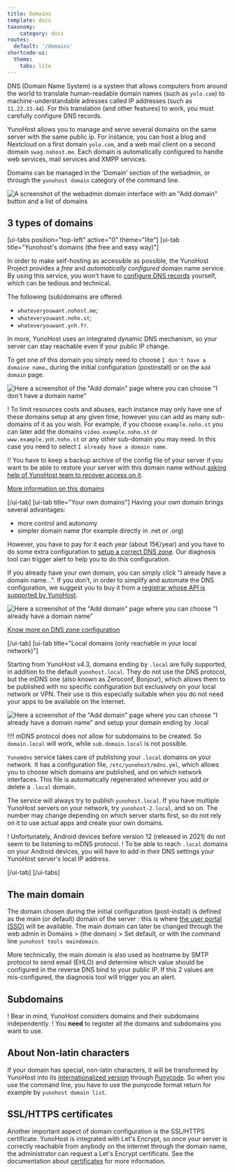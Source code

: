 ```yaml
---
title: Domains
template: docs
taxonomy:
    category: docs
routes:
  default: '/domains'
shortcode-ui:
  theme:
    tabs: lite
---
```


DNS (Domain Name System) is a system that allows computers from around the world to translate human-readable domain names (such as `yolo.com`) to machine-understandable adresses called IP addresses (such as `11.22.33.44`). For this translation (and other features) to work, you must carefully configure DNS records.

YunoHost allows you to manage and serve several domains on the same server with the same public ip. For instance, you can host a blog and Nextcloud on a first domain `yolo.com`, and a web mail client on a second domain `swag.nohost.me`. Each domain is automatically configured to handle web services, mail services and XMPP services.

Domains can be managed in the 'Domain' section of the webadmin, or through the `yunohost domain` category of the command line.

![A screenshot of the webadmin domain interface with an "Add domain" button and a list of domains](image://webadmin_domain.png)

## 3 types of domains

[ui-tabs position="top-left" active="0" theme="lite"]
[ui-tab title="Yunohost's domains (the free and easy way)"]

In order to make self-hosting as accessible as possible, the YunoHost Project provides a *free* and *automatically configured* domain name service. By using this service, you won't have to [configure DNS records](/dns_config) yourself, which can be tedious and technical.

The following (sub)domains are offered:
- `whateveryouwant.nohost.me`;
- `whateveryouwant.noho.st`;
- `whateveryouwant.ynh.fr`.

In more, YunoHost uses an integrated dynamic DNS mechanism, so your server can stay reachable even if your public IP change.

To get one of this domain you simply need to choose `I don't have a domaine name…` during the initial configuration (postinstall) or on the `Add domain` page.

![Here a screenshot of the "Add domain" page where you can choose "I don't have a domain name"](image://webadmin_dyndns.png)

! To limit resources costs and abuses, each instance may only have one of these domains setup at any given time, however you can add as many sub-domains of it as you wish. For example, if you choose `example.noho.st` you can later add the domains `video.example.noho.st` or `www.example.ynh.noho.st` or any other sub-domain you may need. In this case you need to select `I already have a domain name`.

!! You have to keep a backup archive of the config file of your server if you want to be able to restore your server with this domain name without [asking help of YunoHost team to recover access on it](https://forum.yunohost.org/t/nohost-domain-recovery-suppression-de-domaine-en-nohost-me-noho-st-et-ynh-fr/442).

[More information on this domains](/dns_nohost_me)

[/ui-tab]
[ui-tab title="Your own domains"]
Having your own domain brings several advantages:

 * more control and autonomy
 * simpler domain name (for example directly in .net or .org)

However, you have to pay for it each year (about 15€/year) and you have to do some extra configuration to [setup a correct DNS zone](/dns_config). Our diagnosis tool can trigger alert to help you to do this configuration.

If you already have your own domain, you can simply click "I already have a domain name…". If you don't, in order to simplify and automate the DNS configuration, we suggest you to buy it from a [registrar whose API is supported by YunoHost](/providers/registrar). 

![Here a screenshot of the "Add domain" page where you can choose "I already have a domain name"](image://webadmin_domain_owndomain.png)


[Know more on DNS zone configuration](/dns_config)


[/ui-tab]
[ui-tab title="Local domains (only reachable in your local network)"]

Starting from YunoHost v4.3, domains ending by `.local` are fully supported, in addition to the default `yunohost.local`.
They do not use the DNS protocol, but the mDNS one (also known as Zeroconf, Bonjour), which allows them to be published with no specific configuration but exclusively on your local network or VPN.
Their use is this especially suitable when you do not need your apps to be available on the Internet.

![Here a screenshot of the "Add domain" page where you can choose "I already have a domain name" and setup your domain ending by .local](image://webadmin_domain_local.png)

!!!! mDNS protocol does not allow for subdomains to be created. So `domain.local` will work, while `sub.domain.local` is not possible.

`Yunomdns` service takes care of publishing your `.local` domains on your network.
It has a configuration file, `/etc/yunohost/mdns.yml`, which allows you to choose which domains are published, and on which network interfaces.
This file is automatically regenerated whenever you add or delete a `.local` domain.

The service will always try to publish `yunohost.local`. If you have multiple YunoHost servers on your network, try `yunohost-2.local`, and so on.
The number may change depending on which server starts first, so do not rely on it to use actual apps and create your own domains.

! Unfortunately, Android devices before version 12 (released in 2021) do not seem to be listening to mDNS protocol.
! To be able to reach `.local` domains on your Android devices, you will have to add in their DNS settings your YunoHost server's local IP address.


[/ui-tab]
[/ui-tabs]

## The main domain
The domain chosen during the initial configuration (post-install) is defined as the main (or default) domain of the server : this is where [the user portal (SSO)](/users) will be available. The main domain can later be changed through the web admin in Domains > (the domain) > Set default, or with the command line `yunohost tools maindomain`.

More technically, the main domain is also used as hostname by SMTP protocol to send email (EHLO) and determine which value should be configured in the reverse DNS bind to your public IP. If this 2 values are mis-configured, the diagnosis tool will trigger you an alert.

## Subdomains

! Bear in mind, YunoHost considers domains and their subdomains independently.
! You **need** to register all the domains and subdomains you want to use.

## About Non-latin characters

If your domain has special, non-latin characters, it will be transformed by YunoHost into its [internationalized version](https://en.wikipedia.org/wiki/Internationalized_domain_name) through [Punycode](https://en.wikipedia.org/wiki/Punycode). So when you use the command line, you have to use the punycode format return for example by `yunohost domain list`.


## SSL/HTTPS certificates

Another important aspect of domain configuration is the SSL/HTTPS certificate. YunoHost is integrated with Let's Encrypt, so once your server is correctly reachable from anybody on the internet through the domain name, the administrator can request a Let's Encrypt certificate. See the documentation about [certificates](/certificate) for more information.
